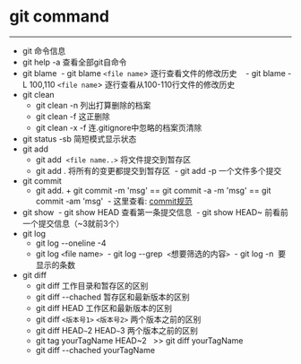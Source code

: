 # git command
---
- git 命令信息  
- git help -a 查看全部git自命令 
- git blame
  - git blame `<file name`> 逐行查看文件的修改历史   
  - git blame -L 100,110 `<file name`> 逐行查看从100-110行文件的修改历史
- git clean
  - git clean -n 列出打算删除的档案
  - git clean -f 这正删除
  - git clean -x -f 连.gitignore中忽略的档案页清除
- git status -sb 简短模式显示状态
- git add 
  - git add  `<file name..>` 将文件提交到暂存区
  - git add . 将所有的变更都提交到暂存区
  - git add -p 一个文件多个提交
- git commit
  - git add. + git commit -m  'msg' == git commit -a -m 'msg' == git commit -am 'msg'
  - 这里查看: [commit规范](CommitMsg.md)
- git show
  - git show HEAD 查看第一条提交信息
  - git show HEAD~ 前看前一个提交信息（~3就前3个）
- git log 
  - git log --oneline -4
  - git log `<`file name`>`
  - git log --grep  `<`想要筛选的内容`>`
  - git log -n  要显示的条数
- git diff
  - git diff 工作目录和暂存区的区别
  - git diff --chached 暂存区和最新版本的区别
  - git diff HEAD 工作区和最新版本的区别
  - git diff `<版本号1>` `<版本号2>` 两个版本之前的区别
  - git diff HEAD`~`2 HEAD`~`3 两个版本之前的区别
  - git tag yourTagName HEAD~2   >> git diff yourTagName
  - git diff --chached yourTagName
